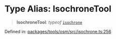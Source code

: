 # Type Alias: IsochroneTool

> **IsochroneTool**: *typeof* [`isochrone`](../variables/isochrone.md)

Defined in: [packages/tools/osm/src/isochrone.ts:256](https://github.com/GeoDaCenter/openassistant/blob/dc72d81a35cf8e46295657303846fbb4ad891993/packages/tools/osm/src/isochrone.ts#L256)
